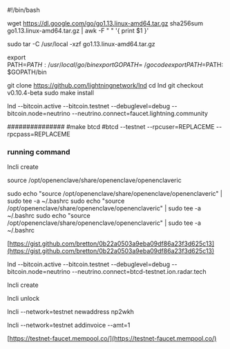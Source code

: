 #!/bin/bash

wget https://dl.google.com/go/go1.13.linux-amd64.tar.gz
sha256sum go1.13.linux-amd64.tar.gz | awk -F " " '{ print $1 }'

sudo tar -C /usr/local -xzf go1.13.linux-amd64.tar.gz

export PATH=$PATH:/usr/local/go/bin
export GOPATH=~/gocode
export PATH=$PATH:$GOPATH/bin

git clone https://github.com/lightningnetwork/lnd
cd lnd
git checkout v0.10.4-beta
sudo make install

lnd --bitcoin.active --bitcoin.testnet --debuglevel=debug --bitcoin.node=neutrino --neutrino.connect=faucet.lightning.community

###############
#make btcd
#btcd --testnet --rpcuser=REPLACEME --rpcpass=REPLACEME


### running command 
lncli create

source /opt/openenclave/share/openenclave/openenclaveric

sudo echo "source /opt/openenclave/share/openenclave/openenclaveric" | sudo tee -a ~/.bashrc
sudo echo "source /opt/openenclave/share/openenclave/openenclaveric" | sudo tee -a ~/.bashrc
sudo echo "source /opt/openenclave/share/openenclave/openenclaveric" | sudo tee -a ~/.bashrc


[https://gist.github.com/bretton/0b22a0503a9eba09df86a23f3d625c13](https://gist.github.com/bretton/0b22a0503a9eba09df86a23f3d625c13)

lnd --bitcoin.active --bitcoin.testnet --debuglevel=debug --bitcoin.node=neutrino --neutrino.connect=btcd-testnet.ion.radar.tech

lncli create

lncli unlock

lncli --network=testnet newaddress np2wkh

lncli --network=testnet addinvoice --amt=1

[https://testnet-faucet.mempool.co/](https://testnet-faucet.mempool.co/)